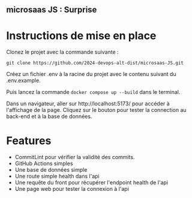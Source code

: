 ## microsaas JS : Surprise

# Instructions de mise en place

Clonez le projet avec la commande suivante :

`git clone https://github.com/2024-devops-alt-dist/microsaas-JS.git`

Créez un fichier .env à la racine du projet avec le contenu suivant du .env.example.

Puis lancez la commande `docker compose up --build` dans le terminal.

Dans un navigateur, aller sur http://localhost:5173/ pour accéder à l'affichage de la page. Cliquez sur le bouton pour tester la connection au back-end et à la base de données.

# Features

- CommitLint pour vérifier la validité des commits.
- GitHub Actions simples
- Une base de données simple
- Une route simple health dans l'api
- Une requête du front pour récupérer l'endpoint health de l'api
- Une page web pour tester la connexion à l'api
